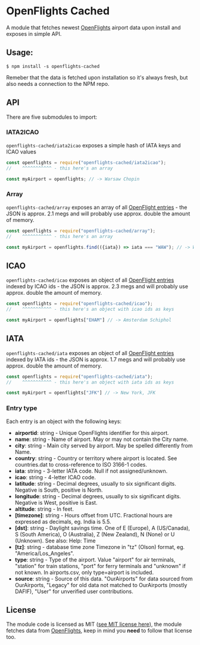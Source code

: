 # OpenFlights Cached

A module that fetches newest [OpenFlights](https://openflights.org/data.html) airport data upon install and exposes in simple API.

## Usage:

```
$ npm install -s openflights-cached
```

Remeber that the data is fetched upon installation so it's always fresh, but also needs a connection to the NPM repo.

## API

There are five submodules to import:

### IATA2ICAO

`openflights-cached/iata2icao` exposes a simple hash of IATA keys and ICAO values

```javascript
const openflights = require("openflights-cached/iata2icao");
//    ^^^^^^^^^^^ - this here's an array

const myAirport = openflights; // -> Warsaw Chopin
```

### Array

`openflights-cached/array` exposes an array of all [OpenFlight entries](#Entry+type) - the JSON is approx. 2.1 megs and will probably use approx. double the amount of memory.

```javascript
const openflights = require("openflights-cached/array");
//    ^^^^^^^^^^^ - this here's an array

const myAirport = openflights.find(({iata}) => iata === "WAW"); // -> Warsaw Chopin
```

## ICAO

`openflights-cached/icao` exposes an object of all [OpenFlight entries](#Entry+type) indexed by ICAO ids - the JSON is approx. 2.3 megs and will probably use approx. double the amount of memory.

```javascript
const openflights = require("openflights-cached/icao");
//    ^^^^^^^^^^^ - this here's an object with icao ids as keys

const myAirport = openflights["EHAM"] // -> Amsterdam Schiphol
```

## IATA

`openflights-cached/iata` exposes an object of all [OpenFlight entries](#Entry+type) indexed by IATA ids - the JSON is approx. 1.7 megs and will probably use approx. double the amount of memory.

```javascript
const openflights = require("openflights-cached/iata");
//    ^^^^^^^^^^^ - this here's an object with iata ids as keys

const myAirport = openflights["JFK"] // -> New York, JFK
```

### Entry type

Each entry is an object with the following keys:

* **airportid**: string - Unique OpenFlights identifier for this airport.
* **name**: string - Name of airport. May or may not contain the City name.
* **city**: string - Main city served by airport. May be spelled differently from Name.
* **country**: string - Country or territory where airport is located. See countries.dat to cross-reference to ISO 3166-1 codes.
* **iata**: string - 3-letter IATA code. Null if not assigned/unknown.
* **icao**: string - 4-letter ICAO code.
* **latitude**: string - Decimal degrees, usually to six significant digits. Negative is South, positive is North.
* **longitude**: string - Decimal degrees, usually to six significant digits. Negative is West, positive is East.
* **altitude**: string - In feet.
* **\[timezone\]**: string - Hours offset from UTC. Fractional hours are expressed as decimals, eg. India is 5.5.
* **\[dst\]**: string - Daylight savings time. One of E (Europe), A (US/Canada), S (South America), O (Australia), Z (New Zealand), N (None) or U (Unknown). See also: Help: Time
* **\[tz\]**: string - database time zone	Timezone in "tz" (Olson) format, eg. "America/Los_Angeles".
* **type**: string - Type of the airport. Value "airport" for air terminals, "station" for train stations, "port" for ferry terminals and "unknown" if not known. In airports.csv, only type=airport is included.
* **source**: string - Source of this data. "OurAirports" for data sourced from OurAirports, "Legacy" for old data not matched to OurAirports (mostly DAFIF), "User" for unverified user contributions.


## License

The module code is licensed as MIT ([see MIT license here](./LICENSE)), the module fetches data from [OpenFlights](https://openflights.org/data.html#license), keep in mind you **need** to follow that license too.
